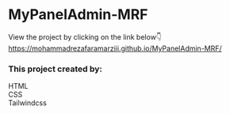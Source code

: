 # MyPanelAdmin-MRF
View the project by clicking on the link below:point_down:<br>
https://mohammadrezafaramarziii.github.io/MyPanelAdmin-MRF/

<h3>This project created by:</h3>
HTML<br>
CSS <br>
Tailwindcss
